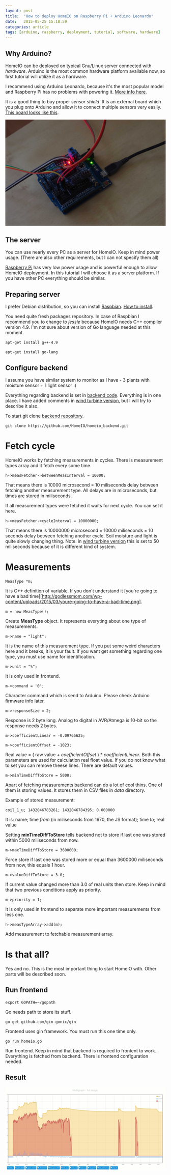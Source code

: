 ```yaml
---
layout: post
title:  "How to deploy HomeIO on Raspberry Pi + Arduino Leonardo"
date:   2015-05-25 15:18:59
categories: article
tags: [arduino, raspberry, deployment, tutorial, software, hardware]
---
```


[arduino-leonardo]:             http://www.arduino.cc/en/Main/ArduinoBoardLeonardo
[arduino-leonardo-shield]:      http://mlm-s2-p.mlstatic.com/sensor-shield-v50-expansion-para-arduino-uno-leonardo-mega-16954-MLM20129830675_072014-O.jpg
[raspberry]:                    https://www.raspberrypi.org/
[raspbian]:                     https://www.raspbian.org/
[raspbian-install-to-sd]:       http://www.instructables.com/id/How-to-install-Rasbian-Wheezy-on-the-Raspberry-P/
[backend]:                      https://github.com/HomeIO/homeio_backend/
[backend-git]:                  https://github.com/HomeIO/homeio_backend.git
[backend-arduino-main.cpp]:     https://github.com/HomeIO/homeio_backend/blob/master/src/mains/main_arduino.cpp
[backend-wind-main.cpp]:        https://github.com/HomeIO/homeio_backend/blob/master/src/mains/main.cpp

Why Arduino?
------------

HomeIO can be deployed on typical Gnu/Linux server connected with _hardware_. Arduino is the
most common hardware platform available now, so first tutorial will utilize it as a hardware.

I recommend using Arduino Leonardo, because it's the most popular model and Raspberry Pi has
no problems with powering it. [More info here][arduino-leonardo].

It is a good thing to buy proper _sensor shield_. It is an external board which you plug onto
Arduino and allow it to connect multiple sensors very easily. [This board looks like this][arduino-leonardo-shield].

![Arduino Leonardo with sensor shield](/images/arduino_with_shield2.jpg)

The server
----------

You can use nearly every PC as a server for HomeIO. Keep in mind power usage. (There are also
other requirements, but I can not specify them all)

[Raspberry Pi][raspberry] has very low power usage and is powerful enough to allow
HomeIO deployment. In this tutorial I will choose it as a server platform. If you have other PC
everything should be similar.

Preparing server
----------------

I prefer Debian distribution, so you can install [Raspbian][raspbian]. [How to install][raspbian-install-to-sd].

You need quite fresh packages repository. In case of Raspbian I recommend you to change to _jessie_ because
HomeIO needs C++ compiler version 4.9. I'm not sure about version of Go language needed at this moment.

```
apt-get install g++-4.9
```

```
apt-get install go-lang
```

Configure backend
-----------------

I assume you have similar system to monitor as I have - 3 plants with moisture sensor + 1 light sensor :)

Everything regarding backend is set in [backend code][backend-arduino-main.cpp]. Everything is in one place.
I have added comments in [wind turbine version][backend-wind-main.cpp], but I will try to describe it also.

To start git clone [backend repository][backend].

```
git clone https://github.com/HomeIO/homeio_backend.git
```

Fetch cycle
===========

HomeIO works by fetching measurements in cycles. There is measurement types array and it fetch every some time.

```
h->measFetcher->betweenMeasInterval = 10000;
```

That means there is 10000 microsecond = 10 miliseconds delay between fetching another measurement type. All delays are in microseconds,
but times are stored in miliseconds.

If all measurement types were fetched it waits for next cycle. You can set it here.

```
h->measFetcher->cycleInterval = 10000000;
```

That means there is 10000000 microsecond = 10000 miliseconds = 10 seconds delay between fetching another cycle. Soil
moisture and light is quite slowly changing thing. Note: in [wind turbine version][backend-wind-main.cpp] this is set to 50
miliseconds because of it is different kind of system.

Measurements
============

```
MeasType *m;
```

It is C++ definition of variable. If you don't understand it
[you're going to have a bad time][http://godlessmom.com/wp-content/uploads/2015/03/youre-going-to-have-a-bad-time.png].

```
m = new MeasType();
```

Create **MeasType** object. It represents everyting about one type of measurements.

```
m->name = "light";
```

It is the name of this measurement type. If you put some weird characters here and it breaks, it is your fault.
If you want get something regarding one type, you must use name for identification.

```
m->unit = "%";
```

It is only used in frontend.

```
m->command = '0';
```

Character command which is send to Arduino. Please check Arduino firmware info later.

```
m->responseSize = 2;
```

Response is 2 byte long. Analog to digital in AVR/Atmega is 10-bit so the response needs 2 bytes.

```
m->coefficientLinear = -0.09765625;
```

```
m->coefficientOffset = -1023;
```

Real value = ( raw value + _coefficientOffset_ ) * _coefficientLinear_. Both this parameters are used for calculation real
float value. If you do not know what to set you can remove theese lines. There are default values.

```
m->minTimeDiffToStore = 5000;
```

Apart of fetching measurements backend can do a lot of cool thins. One of them is storing values. It stores
them in CSV files in _data_ directory.

Example of stored measurement:

```
coil_1_u; 1432046783261; 1432046784395; 0.000000
```

It is: name; time _from_ (in miliseconds from 1970, the JS format); time _to_; real value

Setting **minTimeDiffToStore** tells backend not to store if last one was stored
within 5000 miliseconds from now.

```
m->maxTimeDiffToStore = 3600000;
```

Force store if last one was stored more or equal than 3600000 miliseconds from now, this
equals 1 hour.

```
m->valueDiffToStore = 3.0;
```

If current value changed more than 3.0 of real units then store. Keep in mind that two
previous conditions apply as priority.

```
m->priority = 1;
```

It is only used in frontend to separate more important measurements from less one.

```
h->measTypeArray->add(m);
```

Add measurement to fetchable measurement array.

Is that all?
============

Yes and no. This is the most important thing to start HomeIO with. Other parts will
be described soon.

Run frontend
------------

```
export GOPATH=~/gopath
```

Go needs path to store its stuff.

```
go get github.com/gin-gonic/gin
```

Frontend uses gin framework. You must run this one time only.

```
go run homeio.go
```

Run frontend. Keep in mind that backend is required to frontent to work. Everything
is fetched from backend. There is frontend configuration needed.

Result
------

![Multigraph sample](/images/homeio4.png)
